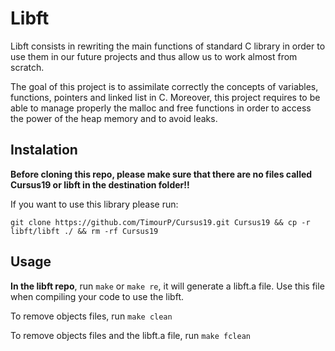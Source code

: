 # Libft
Libft consists in rewriting the main functions of standard C library in order to use them in our future projects and thus allow us to work almost from scratch. 

The goal of this project is to assimilate correctly the concepts of variables, functions, pointers and linked list in C. Moreover, this project requires to be able to manage properly the malloc and free functions in order to access the power of the heap memory and to avoid leaks.
## Instalation
**Before cloning this repo, please make sure that there are no files called Cursus19 or libft in the destination folder!!**

If you want to use this library please run:
```
git clone https://github.com/TimourP/Cursus19.git Cursus19 && cp -r libft/libft ./ && rm -rf Cursus19
```
## Usage
**In the libft repo**, run ```make``` or ```make re```, it will generate a libft.a file. Use this file when compiling your code to use the libft.

To remove objects files, run ```make clean```

To remove objects files and the libft.a file, run ```make fclean```
